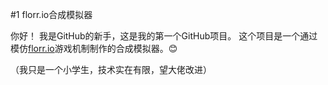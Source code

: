 #1 florr.io合成模拟器

你好！
我是GitHub的新手，这是我的第一个GitHub项目。
这个项目是一个通过模仿[florr.io](https://florr.io)游戏机制制作的合成模拟器。😊

（我只是一个小学生，技术实在有限，望大佬改进）
